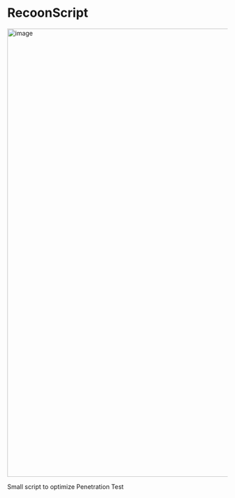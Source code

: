 # RecoonScript

<img width="1024" height="1024" alt="image" src="https://github.com/user-attachments/assets/8a54fd1a-90a9-42e1-87f5-2f3474a72199" />


Small script to optimize Penetration Test 
